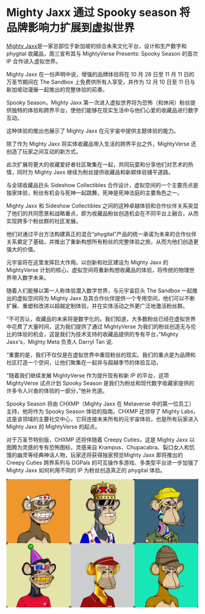 # Mighty Jaxx 通过 Spooky season 将品牌影响力扩展到虚拟世界




[Mighty Jaxx](https://mightyjaxx.com/)是一家总部位于新加坡的综合未来文化平台，设计和生产数字和 phygital 收藏品，周三宣布其与 MightyVerse Presents: Spooky Season 的首次 IP 合作进入虚拟世界。

Mighty Jaxx 在一份声明中说，增强的品牌体验将在 10 月 28 日至 11 月 11 日的万圣节期间在 The Sandbox 上免费供所有人享受，并作为 12 月 10 日至 11 日与新加坡动漫展一起推出的完整体验的前奏。

Spooky Season，Mighty Jaxx 第一次进入虚拟世界将为恐怖（和休闲）粉丝提供独特的体验和跨界平台，使他们能够在现实生活中与他们心爱的收藏品进行数字互动。

这种体验的推出也展示了 Mighty Jaxx 在元宇宙中提供主题体验的能力。

除了作为 Mighty Jaxx 将实体收藏品带入生活的跨界平台之外，MightyVerse 还创造了玩家之间互动的新方式。

此次扩展将更大的收藏爱好者社区聚集在一起，共同玩耍和分享他们对艺术的热情，同时为 Mighty Jaxx 继续为粉丝提供收藏品和新颖体验铺平道路。

与全球收藏品巨头 Sideshow Collectibles 合作设计，虚拟空间的一个主要亮点是独家体验，粉丝有机会与死神一起跳舞，死神是死神法庭的主要角色之一。

Mighty Jaxx 和 Sideshow Collectibles 之间的这种卓越体验和合作伙伴关系突显了他们的共同愿景和战略重点，即为收藏品粉丝创造机会在不同平台上融合，从而实现跨多个粉丝群的社区发展。

他们对通过平台方法构建真正的混合“phygital”产品的统一承诺为未来的合作伙伴关系奠定了基础，并推出了重新构想所有粉丝的完整体验之旅，从而为他们创造更强大的价值。

元宇宙将在这里发挥巨大作用。以创新和社区建设为 Mighty Jaxx 的 MightyVerse 计划的核心，虚拟空间将重新构想收藏品的体验，将传统的物理世界带入数字未来。

随着人们能够以第一人称体验潜入数字世界，与元宇宙巨头 The Sandbox 一起推出的虚拟空间将为 Mighty Jaxx 及其合作伙伴提供一个专用空间，他们可以不断扩展、重塑和改进以超越定制体验，并在实体活动之外更广泛地激活粉丝群。

“不可否认，收藏品的未来将是数字化的。我们知道，大多数粉丝已经在虚拟世界中花费了大量时间，这为我们提供了通过 MightyVerse 为我们的粉丝创造无与伦比的体验的机会，这是我们为技术支持的收藏品提供的专有平台，”Mighty Jaxx's，Mighty Meta 负责人 Darryl Tan 说.

“重要的是，我们不仅仅是在虚拟世界中重现粉丝的现实。我们的重点是为品牌和社区打造一个空间，让他们聚集在一起并与超越季节的体验互动，

“随着我们继续发展 MightyVerse 作为提升现有和新 IP 的平台，这项 MightyVerse 试点计划 Spooky Season 是我们为粉丝和现代数字收藏家提供的许多令人兴奋的体验的一部分，”他补充道。

Spooky Season 将由 CHXMP（Mighty Jaxx 在 Metaverse 中的第一位员工）主持，他将作为 Spooky Season 体验的指南。CHXMP 还领导了 Mighty Labs，这是该领域的主要社交中心，它将连接未来所有的元宇宙体验，也是所有玩家进入 Mighty Jaxx 的 MightyVerse 的起点。

对于万圣节特别版，CHXMP 还将伴随着 Creepy Cuties，这是 Mighty Jaxx 以图腾为灵感的专有恐怖图标，灵感来自 Krampus、Chupacabra、裂口女人和饥饿的幽灵等经典神话人物，玩家还将获得独家预览Mighty Jaxx 即将推出的 Creepy Cuties 跨界系列与 DGPals 的可互操作多游戏、多类型平台进一步加强了 Mighty Jaxx 如何利用不同的 IP 为粉丝创造真正的 phygital 体验。

![元宇宙](74.jpg)
